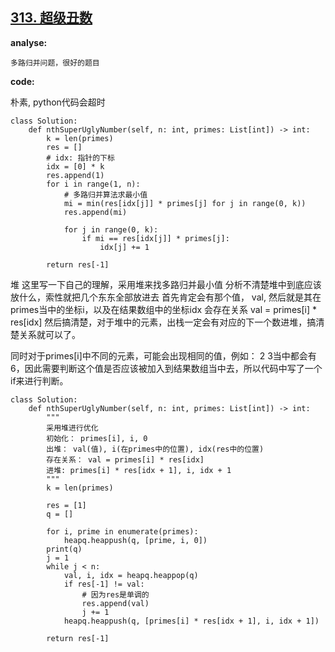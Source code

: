 ## [313. 超级丑数](https://leetcode-cn.com/problems/super-ugly-number/)

**analyse:**

```
多路归并问题，很好的题目
```

**code:**

朴素, python代码会超时
```
class Solution:
    def nthSuperUglyNumber(self, n: int, primes: List[int]) -> int:
        k = len(primes)
        res = []
        # idx: 指针的下标
        idx = [0] * k
        res.append(1)
        for i in range(1, n):
            # 多路归并算法求最小值
            mi = min(res[idx[j]] * primes[j] for j in range(0, k))
            res.append(mi)
                    
            for j in range(0, k):
                if mi == res[idx[j]] * primes[j]:
                    idx[j] += 1
            
        return res[-1]
```
堆
这里写一下自己的理解，采用堆来找多路归并最小值
分析不清楚堆中到底应该放什么，索性就把几个东东全部放进去
首先肯定会有那个值， val, 然后就是其在primes当中的坐标i，以及在结果数组中的坐标idx
会存在关系 val = primes[i] * res[idx]
然后搞清楚，对于堆中的元素，出栈一定会有对应的下一个数进堆，搞清楚关系就可以了。

同时对于primes[i]中不同的元素，可能会出现相同的值，例如： 2 3当中都会有6，因此需要判断这个值是否应该被加入到结果数组当中去，所以代码中写了一个if来进行判断。


```
class Solution:
    def nthSuperUglyNumber(self, n: int, primes: List[int]) -> int:
        """
        采用堆进行优化
        初始化： primes[i], i, 0
        出堆： val(值), i(在primes中的位置), idx(res中的位置)
        存在关系： val = primes[i] * res[idx]
        进堆: primes[i] * res[idx + 1], i, idx + 1
        """
        k = len(primes)
        
        res = [1]
        q = []
        
        for i, prime in enumerate(primes):
            heapq.heappush(q, [prime, i, 0])
        print(q)
        j = 1
        while j < n:
            val, i, idx = heapq.heappop(q)
            if res[-1] != val:
                # 因为res是单调的
                res.append(val)
                j += 1
            heapq.heappush(q, [primes[i] * res[idx + 1], i, idx + 1])
        
        return res[-1]
```

